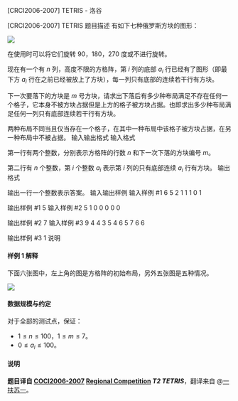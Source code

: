 



[CRCI2006-2007] TETRIS - 洛谷














[CRCI2006-2007] TETRIS
题目描述
有如下七种俄罗斯方块的图形：

![](https://cdn.luogu.com.cn/upload/image_hosting/5p1l1cba.png)

在使用时可以将它们旋转 $90$，$180$，$270$ 度或不进行旋转。

现在有一个有 $n$ 列，高度不限的方格阵，第 $i$ 列的底部 $a_i$ 行已经有了图形（即最下方 $a_i$ 行在之前已经被放上了方块），每一列只有底部的连续若干行有方块。

下一次要落下的方块是 $m$ 号方块，请求出下落后有多少种布局满足不存在任何一个格子，它本身不被方块占据但是上方的格子被方块占据。也即求出多少种布局满足任何一列只有底部连续若干行有方块。

两种布局不同当且仅当存在一个格子，在其中一种布局中该格子被方块占据，在另一种布局中不被占据。
输入输出格式
输入格式

第一行有两个整数，分别表示方格阵的行数 $n$ 和下一次下落的方块编号 $m$。

第二行有 $n$ 个整数，第 $i$ 个整数 $a_i$ 表示第 $i$ 列的只有底部连续 $a_i$ 行有方块。
输出格式

输出一行一个整数表示答案。
输入输出样例
输入样例 #1
6 5
2 1 1 1 0 1

输出样例 #1
5
输入样例 #2
5 1
0 0 0 0 0

输出样例 #2
7
输入样例 #3
9 4
4 3 5 4 6 5 7 6 6

输出样例 #3
1
说明
#### 样例 1 解释

下面六张图中，左上角的图是方格阵的初始布局，另外五张图是五种情况。

![](https://cdn.luogu.com.cn/upload/image_hosting/42ycyc2d.png)

#### 数据规模与约定

对于全部的测试点，保证：

- $1 \leq n \leq 100$，$1 \leq m \leq 7$。
- $0 \leq a_i \leq 100$。

#### 说明

**题目译自 [COCI2006-2007](https://hsin.hr/coci/archive/2006_2007/) [Regional Competition](https://hsin.hr/coci/archive/2006_2007/regional_tasks.pdf) *T2 TETRIS***，翻译来自 @[一扶苏一](https://www.luogu.com.cn/user/65363)。






